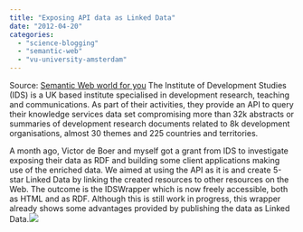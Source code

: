 ```yaml
---
title: "Exposing API data as Linked Data"
date: "2012-04-20"
categories: 
  - "science-blogging"
  - "semantic-web"
  - "vu-university-amsterdam"
---
```


Source: [Semantic Web world for you](http://semweb4u.wordpress.com/feed/) The Institute of Development Studies (IDS) is a UK based institute specialised in development research, teaching and communications. As part of their activities, they provide an API to query their knowledge services data set compromising more than 32k abstracts or summaries of development research documents related to 8k development organisations, almost 30 themes and 225 countries and territories.

A month ago, Victor de Boer and myself got a grant from IDS to investigate exposing their data as RDF and building some client applications making use of the enriched data. We aimed at using the API as it is and create 5-star Linked Data by linking the created resources to other resources on the Web. The outcome is the IDSWrapper which is now freely accessible, both as HTML and as RDF. Although this is still work in progress, this wrapper already shows some advantages provided by publishing the data as Linked Data.![](http://stats.wordpress.com/b.gif?host=semweb4u.wordpress.com&blog=18410093&post=450&subd=semweb4u&ref=&feed=1)
